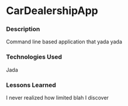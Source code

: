 # CarDealershipApp

### Description
Command line based application that yada yada

### Technologies Used
Jada

### Lessons Learned
I never realized how limited blah I discover 
